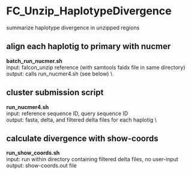 # FC_Unzip_HaplotypeDivergence
summarize haplotype divergence in unzipped regions

## align each haplotig to primary with nucmer
**batch_run_nucmer.sh** \
input: falcon_unzip reference (with samtools faidx file in same directory) \
output: calls run_nucmer4.sh (see below) \

## cluster submission script
**run_nucmer4.sh** \
input: reference sequence ID, query sequence ID \
output: fasta, delta, and filtered delta files for each haplotig \



## calculate divergence with show-coords
**run_show_coords.sh** \
input: run within directory containing filtered delta files, no user-input \
output: show-coords.out file



